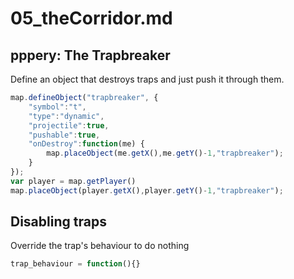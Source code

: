 # 05_theCorridor.md

## pppery: The Trapbreaker
Define an object that destroys traps and just push it through them.
```javascript
map.defineObject("trapbreaker", {
    "symbol":"t",
    "type":"dynamic",
    "projectile":true,
    "pushable":true,
    "onDestroy":function(me) {
        map.placeObject(me.getX(),me.getY()-1,"trapbreaker");
    }
});
var player = map.getPlayer()
map.placeObject(player.getX(),player.getY()-1,"trapbreaker");
```

## Disabling traps
Override the trap's behaviour to do nothing
```javascript
trap_behaviour = function(){}
```
